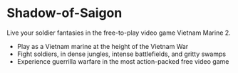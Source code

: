 # Shadow-of-Saigon

Live your soldier fantasies in the free-to-play video game Vietnam Marine 2.
* Play as a Vietnam marine at the height of the Vietnam War
* Fight soldiers, in dense jungles, intense battlefields, and gritty swamps
* Experience guerrilla warfare in the most action-packed free video game
